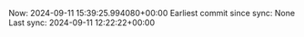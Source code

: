 Now: 2024-09-11 15:39:25.994080+00:00 Earliest commit since sync: None Last sync: 2024-09-11 12:22:22+00:00
